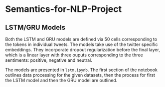 # Semantics-for-NLP-Project
## LSTM/GRU Models
Both the LSTM and GRU models are defined via 50 cells corresponding to the tokens in individual tweets. The models take use of the twitter specific embeddings. They incorporate dropout regularization before the final layer, which is a linear layer with three ouputs corresponding to the three sentiments: positive, negative and neutral.

The models are presented in `lstm.ipynb`. The first section of the notebook outlines data processing for the given datasets, then the process for first the LSTM model and then the GRU model are outlined.